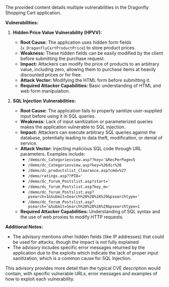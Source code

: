 The provided content details multiple vulnerabilities in the Dragonfly Shopping Cart application.

**Vulnerabilities:**

1.  **Hidden Price Value Vulnerability (HPVV):**
    *   **Root Cause:** The application uses hidden form fields (`x_DragonflyCartProductPrice`) to store product prices.
    *   **Weakness:** These hidden fields can be easily modified by the client before submitting the purchase request.
    *   **Impact:** Attackers can modify the price of products to an arbitrary value, including zero, allowing them to purchase items at heavily discounted prices or for free.
    *   **Attack Vector:** Modifying the HTML form before submitting it.
    *   **Required Attacker Capabilities:** Basic understanding of HTML and web form manipulation.

2.  **SQL Injection Vulnerabilities:**
    *   **Root Cause:** The application fails to properly sanitize user-supplied input before using it in SQL queries.
    *   **Weakness:** Lack of input sanitization or parameterized queries makes the application vulnerable to SQL injection.
    *   **Impact:** Attackers can execute arbitrary SQL queries against the database, potentially leading to data theft, modification, or denial of service.
    *   **Attack Vector:** Injecting malicious SQL code through URL parameters. Examples include:
        *   `/demo/dc_Categoriesview.asp??key='&RecPerPage=5`
        *   `/demo/dc_Categoriesview.asp?key=%26dir%26`
        *   `/demo/dc_productslist_Clearance.asp?cmd=%27`
        *   `/demo/ratings.asp??PID='`
        *   `/demo/dc_forum_Postslist.asp?start='`
        *   `/demo/dc_forum_Postslist.asp?key_m='`
        *   `/demo/dc_forum_Postslist.asp?psearch=1&Submit=Search%20%28%2A%29&psearchtype='`
        *   `/demo/dc_forum_Postslist.asp?psearch='&Submit=Search%20%28%2A%29&psearchtype=1`
    *   **Required Attacker Capabilities:** Understanding of SQL syntax and the use of web proxies to modify HTTP requests.

**Additional Notes:**

*   The advisory mentions other hidden fields (like IP addresses) that could be used for attacks, though the impact is not fully explained
*   The advisory includes specific error messages returned by the application due to the exploits which indicate the lack of proper input sanitization, which is a common cause for SQL Injection.

This advisory provides more detail than the typical CVE description would contain, with specific vulnerable URLs, error messages and examples of how to exploit each vulnerability.